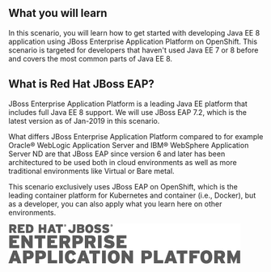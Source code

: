 ## What you will learn ##

In this scenario, you will learn how to get started with developing Java EE 8 application using JBoss Enterprise Application Platform on OpenShift. This scenario is targeted for developers that haven't used Java EE 7 or 8 before and covers the most common parts of Java EE 8. 


## What is Red Hat JBoss EAP?

JBoss Enterprise Application Platform is a leading Java EE platform that includes full Java EE 8 support. We will use JBoss EAP 7.2, which is the latest version as of Jan-2019 in this scenario. 

What differs JBoss Enterprise Application Platform compared to for example Oracle® WebLogic Application Server and IBM® WebSphere Application Server ND are that JBoss EAP since version 6 and later has been architectured to be used both in cloud environments as well as more traditional environments like Virtual or Bare metal. 

This scenario exclusively uses JBoss EAP on OpenShift, which is the leading container platform for Kubernetes and container (i.e., Docker), but as a developer, you can also apply what you learn here on other environments. 

![EAP Logo](../../assets/middleware/middleware-javaee8/eap-logo.png)
